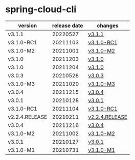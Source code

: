 # spring-cloud-cli	


|version|release date|changes|
|---|---|---|
|v3.1.1|20220527|[v3.1.1](./v3.1.1-20220527.md)|
|v3.1.0-RC1|20211103|[v3.1.0-RC1](./v3.1.0-RC1-20211103.md)|
|v3.1.0-M2|20211001|[v3.1.0-M2](./v3.1.0-M2-20211001.md)|
|v3.1.0|20211203|[v3.1.0](./v3.1.0-20211203.md)|
|v3.1.0|20211204|[v3.1.0](./v3.1.0-20211204.md)|
|v3.0.3|20210528|[v3.0.3](./v3.0.3-20210528.md)|
|v3.1.0-M3|20211020|[v3.1.0-M3](./v3.1.0-M3-20211020.md)|
|v3.0.4|20211215|[v3.0.4](./v3.0.4-20211215.md)|
|v3.0.1|20210128|[v3.0.1](./v3.0.1-20210128.md)|
|v3.1.0-RC1|20211104|[v3.1.0-RC1](./v3.1.0-RC1-20211104.md)|
|v2.2.4.RELEASE|20210211|[v2.2.4.RELEASE](./v2.2.4.RELEASE-20210211.md)|
|v3.0.4|20211216|[v3.0.4](./v3.0.4-20211216.md)|
|v3.1.0-M2|20211002|[v3.1.0-M2](./v3.1.0-M2-20211002.md)|
|v3.0.1|20210127|[v3.0.1](./v3.0.1-20210127.md)|
|v3.1.0-M1|20210731|[v3.1.0-M1](./v3.1.0-M1-20210731.md)|
